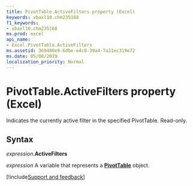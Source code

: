 ```yaml
---
title: PivotTable.ActiveFilters property (Excel)
keywords: vbaxl10.chm235168
f1_keywords:
- vbaxl10.chm235168
ms.prod: excel
api_name:
- Excel.PivotTable.ActiveFilters
ms.assetid: 369488e9-6dbe-e4c0-39a4-7a31ec319e72
ms.date: 05/08/2019
localization_priority: Normal
---
```



# PivotTable.ActiveFilters property (Excel)

Indicates the currently active filter in the specified PivotTable. Read-only.


## Syntax

_expression_.**ActiveFilters**

_expression_ A variable that represents a **[PivotTable](Excel.PivotTable.md)** object.




[!include[Support and feedback](~/includes/feedback-boilerplate.md)]